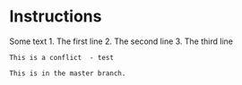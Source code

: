 # Instructions

Some text
    1. The first line
    2. The second line
    3. The third line
    
    This is a conflict  - test

    This is in the master branch.
